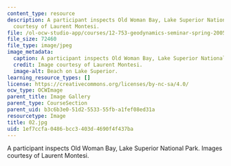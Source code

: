 ```yaml
---
content_type: resource
description: A participant inspects Old Woman Bay, Lake Superior National Park. Images
  courtesy of Laurent Montesi.
file: /ol-ocw-studio-app/courses/12-753-geodynamics-seminar-spring-2005/1ef7ccfa0486bcc3403d4690f4f437ba_02.jpg
file_size: 72460
file_type: image/jpeg
image_metadata:
  caption: A participant inspects Old Woman Bay, Lake Superior National Park.
  credit: Image courtesy of Laurent Montesi.
  image-alt: Beach on Lake Superior.
learning_resource_types: []
license: https://creativecommons.org/licenses/by-nc-sa/4.0/
ocw_type: OCWImage
parent_title: Image Gallery
parent_type: CourseSection
parent_uid: b3c6b3e0-51d2-5533-55fb-a1fef08ed31a
resourcetype: Image
title: 02.jpg
uid: 1ef7ccfa-0486-bcc3-403d-4690f4f437ba
---
```

A participant inspects Old Woman Bay, Lake Superior National Park. Images courtesy of Laurent Montesi.